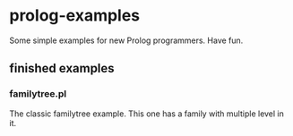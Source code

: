 prolog-examples
===============

Some simple examples for new Prolog programmers.
Have fun.

## finished examples

### familytree.pl
 
 The classic familytree example. This one has a family with multiple level in it.
